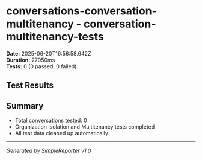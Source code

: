 # conversations-conversation-multitenancy - conversation-multitenancy-tests

**Date:** 2025-06-20T16:56:58.642Z  
**Duration:** 27050ms  
**Tests:** 0 (0 passed, 0 failed)

## Test Results



## Summary

- Total conversations tested: 0
- Organization Isolation and Multitenancy tests completed
- All test data cleaned up automatically

---
*Generated by SimpleReporter v1.0*
